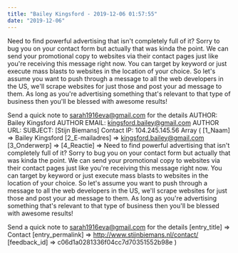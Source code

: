 ```yaml
---
title: "Bailey Kingsford - 2019-12-06 01:57:55"
date: "2019-12-06"
---
```


Need to find powerful advertising that isn't completely full of it? Sorry to bug you on your contact form but actually that was kinda the point. We can send your promotional copy to websites via their contact pages just like you're receiving this message right now. You can target by keyword or just execute mass blasts to websites in the location of your choice. So let's assume you want to push through a message to all the web developers in the US, we'll scrape websites for just those and post your ad message to them. As long as you're advertising something that's relevant to that type of business then you'll be blessed with awesome results!

Send a quick note to sarah1916eva@gmail.com for the details AUTHOR: Bailey Kingsford AUTHOR EMAIL: kingsford.bailey@gmail.com AUTHOR URL: SUBJECT: \[Stijn Biemans\] Contact IP: 104.245.145.56 Array ( \[1\_Naam\] => Bailey Kingsford \[2\_E-mailadres\] => kingsford.bailey@gmail.com \[3\_Onderwerp\] => \[4\_Reactie\] => Need to find powerful advertising that isn't completely full of it? Sorry to bug you on your contact form but actually that was kinda the point. We can send your promotional copy to websites via their contact pages just like you're receiving this message right now. You can target by keyword or just execute mass blasts to websites in the location of your choice. So let's assume you want to push through a message to all the web developers in the US, we'll scrape websites for just those and post your ad message to them. As long as you're advertising something that's relevant to that type of business then you'll be blessed with awesome results!

Send a quick note to sarah1916eva@gmail.com for the details \[entry\_title\] => Contact \[entry\_permalink\] => http://www.stijnbiemans.nl/contact/ \[feedback\_id\] => c06d1a0281336f04cc7d70351552b98e )
